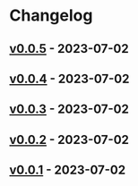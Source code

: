 # Changelog

## [v0.0.5](https://github.com/ryuichi1208/mackerel-plugin-dns-lookup/compare/v0.0.4...v0.0.5) - 2023-07-02

## [v0.0.4](https://github.com/ryuichi1208/mackerel-plugin-dns-lookup/compare/v0.0.3...v0.0.4) - 2023-07-02

## [v0.0.3](https://github.com/ryuichi1208/mackerel-plugin-dns-lookup/compare/v0.0.2...v0.0.3) - 2023-07-02

## [v0.0.2](https://github.com/ryuichi1208/mackerel-plugin-dns-lookup/compare/v0.0.1...v0.0.2) - 2023-07-02

## [v0.0.1](https://github.com/ryuichi1208/mackerel-plugin-dns-lookup/commits/v0.0.1) - 2023-07-02
